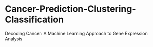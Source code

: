 # Cancer-Prediction-Clustering-Classification
Decoding Cancer: A Machine Learning  Approach to Gene Expression Analysis
